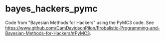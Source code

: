 # bayes_hackers_pymc
Code from "Bayesian Methods for Hackers" using the PyMC3 code. See 
https://www.github.com/CamDavidsonPilon/Probalistic-Programming-and-Bayesian-Methods-for-Hackers/#PyMC3. 
